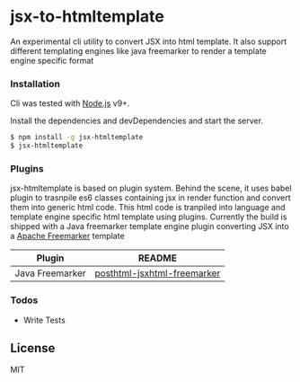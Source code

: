 # jsx-to-htmltemplate
An experimental cli utility to convert JSX into html template. It also support different templating engines like java freemarker to render a template engine specific format

### Installation

Cli was tested with [Node.js](https://nodejs.org/) v9+. 

Install the dependencies and devDependencies and start the server.

```sh
$ npm install -g jsx-htmltemplate
$ jsx-htmltemplate

```

### Plugins

jsx-htmltemplate is based on plugin system. Behind the scene, it uses babel plugin to trasnpile es6 classes containing jsx in render function and convert them into generic html code. This html code is tranpiled into language and template engine specific html template using plugins. Currently the build is shipped with a Java freemarker template engine plugin converting JSX into a [Apache Freemarker](https://freemarker.apache.org/) template

| Plugin | README |
| ------ | ------ |
| Java Freemarker | [posthtml-jsxhtml-freemarker][PlDb] |


### Todos

 - Write Tests


License
----

MIT

   [PlDb]: <https://github.com/apuravchauhan/posthtml-jsxhtml-freemarker/>

